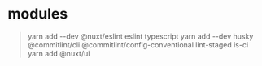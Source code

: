 # modules
> yarn add --dev @nuxt/eslint eslint typescript
> yarn add --dev husky @commitlint/cli @commitlint/config-conventional lint-staged is-ci
> yarn add @nuxt/ui
